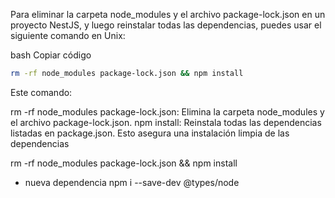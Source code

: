 Para eliminar la carpeta node_modules y el archivo package-lock.json en un proyecto NestJS, y luego reinstalar todas las dependencias, puedes usar el siguiente comando en Unix:

bash
Copiar código

```bash
rm -rf node_modules package-lock.json && npm install
```
Este comando:

rm -rf node_modules package-lock.json: Elimina la carpeta node_modules y el archivo package-lock.json.
npm install: Reinstala todas las dependencias listadas en package.json.
Esto asegura una instalación limpia de las dependencias


rm -rf node_modules package-lock.json && npm install

- nueva dependencia
npm i --save-dev @types/node
